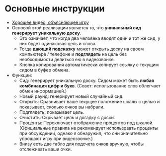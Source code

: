 # Основные инструкции

* [Хорошее видео, объясняющее игру](https://youtu.be/KuL_R60_320?t=225)
* Основой этой реализации является то, что **уникальный сид генерирует уникальную доску**.
	* Это означает, что когда два человека вводят один и тот же сид, у них будет одинаковая цель и слова.
	* Тогда **дающий подсказку** может открыть доску на своем компьютере / телефоне и **подглядеть** на цель без необходимости делиться ею в видеозвонке.
	* Кнопка копирования автоматически копирует ссылку с текущим сидом в буфер обмена.
* Функции:
	* Сид: генерирует уникальную доску. Сидом может быть **любая комбинация цифр и букв**. (Совет: использование слов облегчает обмен информацией.)
	* Новый раунд: генерирует новый случайный сид.
	* Открыть: Сравнивает ваше текущее положение шкалы с целью и показывает, сколько очков вы набрали.
	* Подглядеть: показывает цель.
	* Очистить: Скрывает цель и догадку с доски.
	* Проценты: Переключает отображение процентов под шкалой. (Официальные правила не рекомендует использовать проценты при обсуждении, однако я обнаружил, что они значительно упрощают игру при видеозвонке.)
	* Внизу есть две табло для подсчета очков вручную, чтобы отслеживать ваши очки.